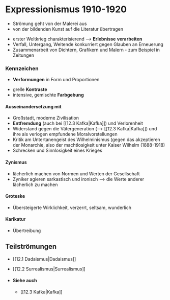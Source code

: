 # Expressionismus 1910-1920
* Strömung geht von der Malerei aus
* von der bildenden Kunst auf die Literatur übertragen
- erster Weltkrieg charakterisierend --> __Erlebnisse__ __verarbeiten__
- Verfall, Untergang, Weltende konkurriert gegen Glauben an Erneuerung
- Zusammenarbeit von Dichtern, Grafikern und Malern - zum Beispiel in Zeitungen

### Kennzeichen
* __Verformungen__ in Form und Proportionen
- grelle __Kontraste__
- intensive, gemischte __Farbgebung__

#### Ausseinandersetzung mit
- Großstadt, moderne Zivilisation
- __Entfremdung__ (auch bei [[12.3 Kafka|Kafka]]) und Verlorenheit
- Widerstand gegen die Vätergeneration (--> [[12.3 Kafka|Kafka]]) und ihre als verlogen empfundene Moralvorstellungen
- Kritik am Untertanengeist des Wilhelminismus (gegen das akzeptieren der Monarchie, also der machtlosigkeit unter Kaiser Wilhelm (1888-1918)
- Schrecken und Sinnlosigkeit eines Krieges
#### Zynismus
- lächerlich machen von Normen und Werten der Gesellschaft
- Zyniker agieren sarkastisch und ironisch --> die Werte anderer lächerlich zu machen

#### Groteske
- Übersteigerte Wirklichkeit, verzerrt, seltsam, wunderlich

#### Karikatur
* Übertreibung

## Teilströmungen
- [[12.1 Dadaismus|Dadaismus]]
- [[12.2 Surrealismus|Surrealismus]]


- #### Siehe auch
	- [[12.3 Kafka|Kafka]]





